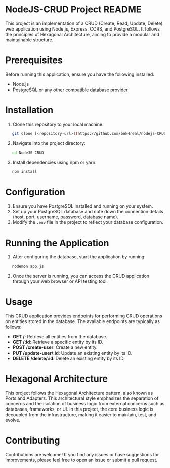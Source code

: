 # NodeJS-CRUD Project README

This project is an implementation of a CRUD (Create, Read, Update, Delete) web application using Node.js, Express, CORS, and PostgreSQL. It follows the principles of Hexagonal Architecture, aiming to provide a modular and maintainable structure.

# Prerequisites
Before running this application, ensure you have the following installed:

- Node.js
- PostgreSQL or any other compatible database provider

# Installation
1. Clone this repository to your local machine:
```bash
   git clone [<repository-url>](https://github.com/bnk4real/nodejs-CRUD.git)
```

2. Navigate into the project directory:
```bash
   cd NodeJS-CRUD
```

3. Install dependencies using npm or yarn:
```bash
   npm install
```

# Configuration
1. Ensure you have PostgreSQL installed and running on your system.
2. Set up your PostgreSQL database and note down the connection details (host, port, username, password, database name).
3. Modify the `.env` file in the project to reflect your database configuration.

# Running the Application
1. After configuring the database, start the application by running:
```bash
   nodemon app.js
```

2. Once the server is running, you can access the CRUD application through your web browser or API testing tool.

# Usage
This CRUD application provides endpoints for performing CRUD operations on entities stored in the database. The available endpoints are typically as follows:

- **GET /**: Retrieve all entities from the database.
- **GET /:id**: Retrieve a specific entity by its ID.
- **POST /create-user**: Create a new entity.
- **PUT /update-user/:id**: Update an existing entity by its ID.
- **DELETE /delete/:id**: Delete an existing entity by its ID.

# Hexagonal Architecture
This project follows the Hexagonal Architecture pattern, also known as Ports and Adapters. This architectural style emphasizes the separation of concerns and the isolation of business logic from external concerns such as databases, frameworks, or UI. In this project, the core business logic is decoupled from the infrastructure, making it easier to maintain, test, and evolve.

# Contributing
Contributions are welcome! If you find any issues or have suggestions for improvements, please feel free to open an issue or submit a pull request.
